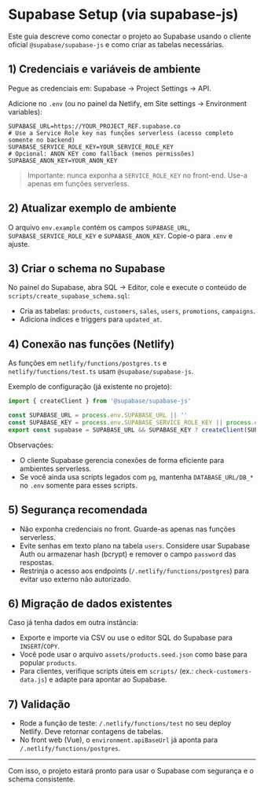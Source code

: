 # Supabase Setup (via supabase-js)

Este guia descreve como conectar o projeto ao Supabase usando o cliente oficial `@supabase/supabase-js` e como criar as tabelas necessárias.

## 1) Credenciais e variáveis de ambiente

Pegue as credenciais em: Supabase → Project Settings → API.

Adicione no `.env` (ou no painel da Netlify, em Site settings → Environment variables):

```
SUPABASE_URL=https://YOUR_PROJECT_REF.supabase.co
# Use a Service Role key nas funções serverless (acesso completo somente no backend)
SUPABASE_SERVICE_ROLE_KEY=YOUR_SERVICE_ROLE_KEY
# Opcional: ANON KEY como fallback (menos permissões)
SUPABASE_ANON_KEY=YOUR_ANON_KEY
```

> Importante: nunca exponha a `SERVICE_ROLE_KEY` no front-end. Use-a apenas em funções serverless.

## 2) Atualizar exemplo de ambiente

O arquivo `env.example` contém os campos `SUPABASE_URL`, `SUPABASE_SERVICE_ROLE_KEY` e `SUPABASE_ANON_KEY`. Copie-o para `.env` e ajuste.

## 3) Criar o schema no Supabase

No painel do Supabase, abra SQL → Editor, cole e execute o conteúdo de `scripts/create_supabase_schema.sql`:

- Cria as tabelas: `products`, `customers`, `sales`, `users`, `promotions`, `campaigns`.
- Adiciona índices e triggers para `updated_at`.

## 4) Conexão nas funções (Netlify)

As funções em `netlify/functions/postgres.ts` e `netlify/functions/test.ts` usam `@supabase/supabase-js`.

Exemplo de configuração (já existente no projeto):

```ts
import { createClient } from '@supabase/supabase-js'

const SUPABASE_URL = process.env.SUPABASE_URL || ''
const SUPABASE_KEY = process.env.SUPABASE_SERVICE_ROLE_KEY || process.env.SUPABASE_ANON_KEY || ''
export const supabase = SUPABASE_URL && SUPABASE_KEY ? createClient(SUPABASE_URL, SUPABASE_KEY) : null
```

Observações:
- O cliente Supabase gerencia conexões de forma eficiente para ambientes serverless.
- Se você ainda usa scripts legados com `pg`, mantenha `DATABASE_URL/DB_*` no `.env` somente para esses scripts.

## 5) Segurança recomendada

- Não exponha credenciais no front. Guarde-as apenas nas funções serverless.
- Evite senhas em texto plano na tabela `users`. Considere usar Supabase Auth ou armazenar hash (bcrypt) e remover o campo `password` das respostas.
- Restrinja o acesso aos endpoints (`/.netlify/functions/postgres`) para evitar uso externo não autorizado.

## 6) Migração de dados existentes

Caso já tenha dados em outra instância:
- Exporte e importe via CSV ou use o editor SQL do Supabase para `INSERT`/`COPY`.
- Você pode usar o arquivo `assets/products.seed.json` como base para popular `products`.
- Para clientes, verifique scripts úteis em `scripts/` (ex.: `check-customers-data.js`) e adapte para apontar ao Supabase.

## 7) Validação

- Rode a função de teste: `/.netlify/functions/test` no seu deploy Netlify. Deve retornar contagens de tabelas.
- No front web (Vue), o `environment.apiBaseUrl` já aponta para `/.netlify/functions/postgres`.

---

Com isso, o projeto estará pronto para usar o Supabase com segurança e o schema consistente.